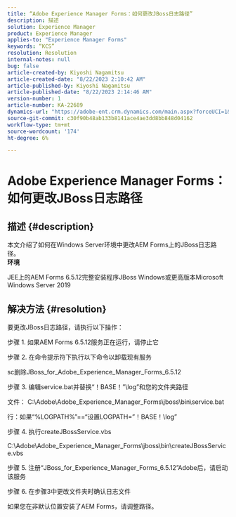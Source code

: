```yaml
---
title: “Adobe Experience Manager Forms：如何更改JBoss日志路径”
description: 描述
solution: Experience Manager
product: Experience Manager
applies-to: "Experience Manager Forms"
keywords: “KCS”
resolution: Resolution
internal-notes: null
bug: false
article-created-by: Kiyoshi Nagamitsu
article-created-date: "8/22/2023 2:10:42 AM"
article-published-by: Kiyoshi Nagamitsu
article-published-date: "8/22/2023 2:14:46 AM"
version-number: 1
article-number: KA-22689
dynamics-url: "https://adobe-ent.crm.dynamics.com/main.aspx?forceUCI=1&pagetype=entityrecord&etn=knowledgearticle&id=c9470918-9140-ee11-bdf3-6045bd006239"
source-git-commit: c30f90b48ab133b8141ace4ae3dd8bb848d04162
workflow-type: tm+mt
source-wordcount: '174'
ht-degree: 6%

---
```


# Adobe Experience Manager Forms：如何更改JBoss日志路径

## 描述 {#description}

本文介绍了如何在Windows Server环境中更改AEM Forms上的JBoss日志路径。<br>
<b>环境</b>

JEE上的AEM Forms 6.5.12完整安装程序JBoss Windows或更高版本Microsoft Windows Server 2019


## 解决方法 {#resolution}


要更改JBoss日志路径，请执行以下操作：

步骤 1. 如果AEM Forms 6.5.12服务正在运行，请停止它

步骤 2. 在命令提示符下执行以下命令以卸载现有服务

sc删除JBoss_for_Adobe_Experience_Manager_Forms_6.5.12

步骤 3. 编辑service.bat并替换“！BASE！”\log”和您的文件夹路径

文件： C:\Adobe\Adobe_Experience_Manager_Forms\jboss\bin\service.bat

行：如果“%LOGPATH%”==“设置LOGPATH=”！BASE！\log”

步骤 4. 执行createJBossService.vbs

C:\Adobe\Adobe_Experience_Manager_Forms\jboss\bin\createJBossService.vbs

步骤 5. 注册“JBoss_for_Experience_Manager_Forms_6.5.12”Adobe后，请启动该服务

步骤 6. 在步骤3中更改文件夹时确认日志文件

如果您在非默认位置安装了AEM Forms，请调整路径。
